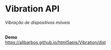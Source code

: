 # Vibration API  
###### Vibração de dispositivos móveis


**Demo**  
https://allbarbos.github.io/html5apis/Vibration/dist